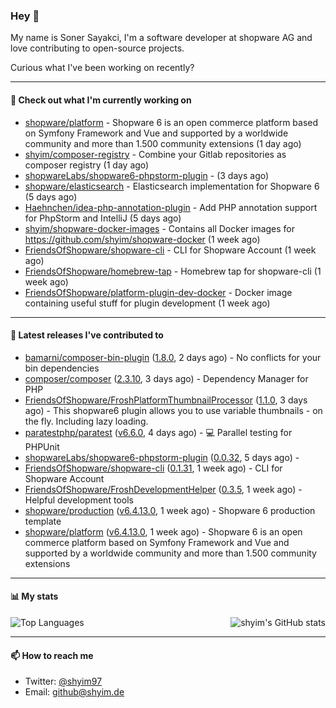 ### Hey 👋

My name is Soner Sayakci, I'm a software developer at shopware AG and love contributing to open-source projects.

Curious what I've been working on recently?

---

#### 👷 Check out what I'm currently working on

- [shopware/platform](https://github.com/shopware/platform) - Shopware 6 is an open commerce platform based on Symfony Framework and Vue and supported by a worldwide community and more than 1.500 community extensions (1 day ago)
- [shyim/composer-registry](https://github.com/shyim/composer-registry) - Combine your Gitlab repositories as composer registry (1 day ago)
- [shopwareLabs/shopware6-phpstorm-plugin](https://github.com/shopwareLabs/shopware6-phpstorm-plugin) -  (3 days ago)
- [shopware/elasticsearch](https://github.com/shopware/elasticsearch) - Elasticsearch implementation for Shopware 6 (5 days ago)
- [Haehnchen/idea-php-annotation-plugin](https://github.com/Haehnchen/idea-php-annotation-plugin) - Add PHP annotation support for PhpStorm and IntelliJ (5 days ago)
- [shyim/shopware-docker-images](https://github.com/shyim/shopware-docker-images) - Contains all Docker images for https://github.com/shyim/shopware-docker (1 week ago)
- [FriendsOfShopware/shopware-cli](https://github.com/FriendsOfShopware/shopware-cli) - CLI for Shopware Account (1 week ago)
- [FriendsOfShopware/homebrew-tap](https://github.com/FriendsOfShopware/homebrew-tap) - Homebrew tap for shopware-cli (1 week ago)
- [FriendsOfShopware/platform-plugin-dev-docker](https://github.com/FriendsOfShopware/platform-plugin-dev-docker) - Docker image containing useful stuff for plugin development (1 week ago)

---

#### 🔭 Latest releases I've contributed to

- [bamarni/composer-bin-plugin](https://github.com/bamarni/composer-bin-plugin) ([1.8.0](https://github.com/bamarni/composer-bin-plugin/releases/tag/1.8.0), 2 days ago) - No conflicts for your bin dependencies
- [composer/composer](https://github.com/composer/composer) ([2.3.10](https://github.com/composer/composer/releases/tag/2.3.10), 3 days ago) - Dependency Manager for PHP
- [FriendsOfShopware/FroshPlatformThumbnailProcessor](https://github.com/FriendsOfShopware/FroshPlatformThumbnailProcessor) ([1.1.0](https://github.com/FriendsOfShopware/FroshPlatformThumbnailProcessor/releases/tag/1.1.0), 3 days ago) - This shopware6 plugin allows you to use variable thumbnails - on the fly. Including lazy loading.
- [paratestphp/paratest](https://github.com/paratestphp/paratest) ([v6.6.0](https://github.com/paratestphp/paratest/releases/tag/v6.6.0), 4 days ago) - :computer: Parallel testing for PHPUnit
- [shopwareLabs/shopware6-phpstorm-plugin](https://github.com/shopwareLabs/shopware6-phpstorm-plugin) ([0.0.32](https://github.com/shopwareLabs/shopware6-phpstorm-plugin/releases/tag/0.0.32), 5 days ago) - 
- [FriendsOfShopware/shopware-cli](https://github.com/FriendsOfShopware/shopware-cli) ([0.1.31](https://github.com/FriendsOfShopware/shopware-cli/releases/tag/0.1.31), 1 week ago) - CLI for Shopware Account
- [FriendsOfShopware/FroshDevelopmentHelper](https://github.com/FriendsOfShopware/FroshDevelopmentHelper) ([0.3.5](https://github.com/FriendsOfShopware/FroshDevelopmentHelper/releases/tag/0.3.5), 1 week ago) - Helpful development tools
- [shopware/production](https://github.com/shopware/production) ([v6.4.13.0](https://github.com/shopware/production/releases/tag/v6.4.13.0), 1 week ago) - Shopware 6 production template
- [shopware/platform](https://github.com/shopware/platform) ([v6.4.13.0](https://github.com/shopware/platform/releases/tag/v6.4.13.0), 1 week ago) - Shopware 6 is an open commerce platform based on Symfony Framework and Vue and supported by a worldwide community and more than 1.500 community extensions

---

#### 📊 My stats

<img align="right" alt="shyim's GitHub stats" src="https://github-readme-stats.vercel.app/api?username=shyim&count_private=1&show_icons=true&" />

![Top Languages](https://github-readme-stats.vercel.app/api/top-langs/?username=shyim)

---

#### 📫 How to reach me

- Twitter: [@shyim97](https://twitter.com/shyim97)
- Email: [github@shyim.de](mailto://github@shyim.de)
